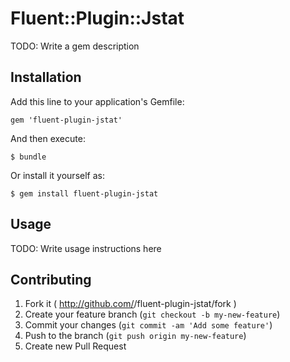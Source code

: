 # Fluent::Plugin::Jstat

TODO: Write a gem description

## Installation

Add this line to your application's Gemfile:

    gem 'fluent-plugin-jstat'

And then execute:

    $ bundle

Or install it yourself as:

    $ gem install fluent-plugin-jstat

## Usage

TODO: Write usage instructions here

## Contributing

1. Fork it ( http://github.com/<my-github-username>/fluent-plugin-jstat/fork )
2. Create your feature branch (`git checkout -b my-new-feature`)
3. Commit your changes (`git commit -am 'Add some feature'`)
4. Push to the branch (`git push origin my-new-feature`)
5. Create new Pull Request
